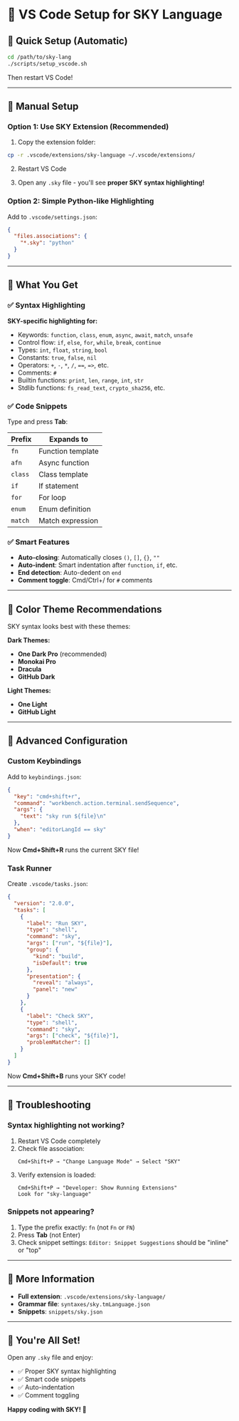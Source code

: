 # 🎨 VS Code Setup for SKY Language

## 🚀 Quick Setup (Automatic)

```bash
cd /path/to/sky-lang
./scripts/setup_vscode.sh
```

Then restart VS Code!

---

## 📝 Manual Setup

### Option 1: Use SKY Extension (Recommended)

1. Copy the extension folder:
```bash
cp -r .vscode/extensions/sky-language ~/.vscode/extensions/
```

2. Restart VS Code

3. Open any `.sky` file - you'll see **proper SKY syntax highlighting!**

### Option 2: Simple Python-like Highlighting

Add to `.vscode/settings.json`:
```json
{
  "files.associations": {
    "*.sky": "python"
  }
}
```

---

## 🎨 What You Get

### ✅ Syntax Highlighting

**SKY-specific highlighting for:**
- Keywords: `function`, `class`, `enum`, `async`, `await`, `match`, `unsafe`
- Control flow: `if`, `else`, `for`, `while`, `break`, `continue`
- Types: `int`, `float`, `string`, `bool`
- Constants: `true`, `false`, `nil`
- Operators: `+`, `-`, `*`, `/`, `==`, `=>`, etc.
- Comments: `#`
- Builtin functions: `print`, `len`, `range`, `int`, `str`
- Stdlib functions: `fs_read_text`, `crypto_sha256`, etc.

### ✅ Code Snippets

Type and press **Tab**:

| Prefix | Expands to |
|--------|------------|
| `fn` | Function template |
| `afn` | Async function |
| `class` | Class template |
| `if` | If statement |
| `for` | For loop |
| `enum` | Enum definition |
| `match` | Match expression |

### ✅ Smart Features

- **Auto-closing**: Automatically closes `()`, `[]`, `{}`, `""`
- **Auto-indent**: Smart indentation after `function`, `if`, etc.
- **End detection**: Auto-dedent on `end`
- **Comment toggle**: Cmd/Ctrl+/ for `#` comments

---

## 🎯 Color Theme Recommendations

SKY syntax looks best with these themes:

**Dark Themes:**
- **One Dark Pro** (recommended)
- **Monokai Pro**
- **Dracula**
- **GitHub Dark**

**Light Themes:**
- **One Light**
- **GitHub Light**

---

## 🔧 Advanced Configuration

### Custom Keybindings

Add to `keybindings.json`:
```json
{
  "key": "cmd+shift+r",
  "command": "workbench.action.terminal.sendSequence",
  "args": {
    "text": "sky run ${file}\n"
  },
  "when": "editorLangId == sky"
}
```

Now **Cmd+Shift+R** runs the current SKY file!

### Task Runner

Create `.vscode/tasks.json`:
```json
{
  "version": "2.0.0",
  "tasks": [
    {
      "label": "Run SKY",
      "type": "shell",
      "command": "sky",
      "args": ["run", "${file}"],
      "group": {
        "kind": "build",
        "isDefault": true
      },
      "presentation": {
        "reveal": "always",
        "panel": "new"
      }
    },
    {
      "label": "Check SKY",
      "type": "shell",
      "command": "sky",
      "args": ["check", "${file}"],
      "problemMatcher": []
    }
  ]
}
```

Now **Cmd+Shift+B** runs your SKY code!

---

## 🐛 Troubleshooting

### Syntax highlighting not working?

1. Restart VS Code completely
2. Check file association:
   ```
   Cmd+Shift+P → "Change Language Mode" → Select "SKY"
   ```
3. Verify extension is loaded:
   ```
   Cmd+Shift+P → "Developer: Show Running Extensions"
   Look for "sky-language"
   ```

### Snippets not appearing?

1. Type the prefix exactly: `fn` (not `Fn` or `FN`)
2. Press **Tab** (not Enter)
3. Check snippet settings: `Editor: Snippet Suggestions` should be "inline" or "top"

---

## 📖 More Information

- **Full extension**: `.vscode/extensions/sky-language/`
- **Grammar file**: `syntaxes/sky.tmLanguage.json`
- **Snippets**: `snippets/sky.json`

---

## 🎉 You're All Set!

Open any `.sky` file and enjoy:
- ✅ Proper SKY syntax highlighting
- ✅ Smart code snippets
- ✅ Auto-indentation
- ✅ Comment toggling

**Happy coding with SKY! 🚀**

